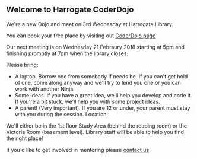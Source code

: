 ## Welcome to Harrogate CoderDojo

We're a new Dojo and meet on 3rd Wednesday at Harrogate Library.

You can book your free place by visiting out [CoderDojo page](https://www.coderdojo.com/harrogate/harrogate-harrogate-library)

Our next meeting is on Wednesday 21 Febraury 2018 starting at 5pm and finishing promptly at 7pm when the library closes.

Please bring:
- A laptop. Borrow one from somebody if needs be. If you can't get hold of one, come along anyway and we'll try to lend you one or you can work with another Ninja.
- Some ideas. If you have a great idea, we'll help you develop and code it. If you're a bit stuck, we'll help you with some project ideas.
- A parent! (Very important). If you are 12 or under, your parent must stay with you during the session.
Location:

We'll either be in the 1st floor Study Area (behind the reading room) or the Victoria Room (basement level). Library staff will be able to help you find the right place!

If you'd like to get involved in mentoring please [contact us](mailto:harrogate.uk@coderdojo.com)

